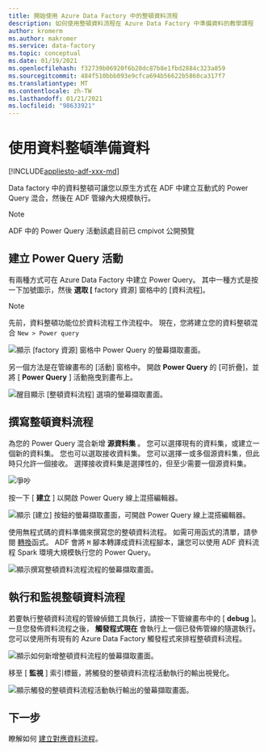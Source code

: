 ```yaml
---
title: 開始使用 Azure Data Factory 中的整頓資料流程
description: 如何使用整頓資料流程在 Azure Data Factory 中準備資料的教學課程
author: kromerm
ms.author: makromer
ms.service: data-factory
ms.topic: conceptual
ms.date: 01/19/2021
ms.openlocfilehash: f32739b06920f6b20dc87b8e1fbd2884c323a859
ms.sourcegitcommit: 484f510bbb093e9cfca694b56622b5860ca317f7
ms.translationtype: MT
ms.contentlocale: zh-TW
ms.lasthandoff: 01/21/2021
ms.locfileid: "98633921"
---
```

# <a name="prepare-data-with-data-wrangling"></a>使用資料整頓準備資料

[!INCLUDE[appliesto-adf-xxx-md](includes/appliesto-adf-xxx-md.md)]

Data factory 中的資料整頓可讓您以原生方式在 ADF 中建立互動式的 Power Query 混合，然後在 ADF 管線內大規模執行。

> [!NOTE]
> ADF 中的 Power Query 活動該處目前已 cmpivot 公開預覽

## <a name="create-a-power-query-activity"></a>建立 Power Query 活動

有兩種方式可在 Azure Data Factory 中建立 Power Query。 其中一種方式是按一下加號圖示，然後 **選取 [** factory 資源] 窗格中的 [資料流程]。

> [!NOTE]
> 先前，資料整頓功能位於資料流程工作流程中。 現在，您將建立您的資料整頓混合 ```New > Power query```

![顯示 [factory 資源] 窗格中 Power Query 的螢幕擷取畫面。](media/data-flow/power-query-wrangling.png)

另一個方法是在管線畫布的 [活動] 窗格中。 開啟 **Power Query** 的 [可折疊]，並將 [ **Power Query** ] 活動拖曳到畫布上。

![醒目顯示 [整頓資料流程] 選項的螢幕擷取畫面。](media/data-flow/power-query-activity.png)

## <a name="author-a-wrangling-data-flow"></a>撰寫整頓資料流程

為您的 Power Query 混合新增 **源資料集** 。 您可以選擇現有的資料集，或建立一個新的資料集。 您也可以選取接收資料集。 您可以選擇一或多個源資料集，但此時只允許一個接收。 選擇接收資料集是選擇性的，但至少需要一個源資料集。

![爭吵](media/wrangling-data-flow/tutorial4.png)

按一下 [ **建立** ] 以開啟 Power Query 線上混搭編輯器。

![顯示 [建立] 按鈕的螢幕擷取畫面，可開啟 Power Query 線上混搭編輯器。](media/wrangling-data-flow/tutorial5.png)

使用無程式碼的資料準備來撰寫您的整頓資料流程。 如需可用函式的清單，請參閱 [轉換](wrangling-functions.md)函式。 ADF 會將 ```M``` 腳本轉譯成資料流程腳本，讓您可以使用 ADF 資料流程 Spark 環境大規模執行您的 Power Query。

![顯示撰寫整頓資料流程流程的螢幕擷取畫面。](media/wrangling-data-flow/tutorial6.png)

## <a name="running-and-monitoring-a-wrangling-data-flow"></a>執行和監視整頓資料流程

若要執行整頓資料流程的管線偵錯工具執行，請按一下管線畫布中的 [ **debug** ]。 一旦您發佈資料流程之後， **觸發程式現在** 會執行上一個已發佈管線的隨選執行。 您可以使用所有現有的 Azure Data Factory 觸發程式來排程整頓資料流程。

![顯示如何新增整頓資料流程的螢幕擷取畫面。](media/wrangling-data-flow/tutorial3.png)

移至 [ **監視** ] 索引標籤，將觸發的整頓資料流程活動執行的輸出視覺化。

![顯示觸發的整頓資料流程活動執行輸出的螢幕擷取畫面。](media/wrangling-data-flow/tutorial2.png)

## <a name="next-steps"></a>下一步

瞭解如何 [建立對應資料流程](tutorial-data-flow.md)。
